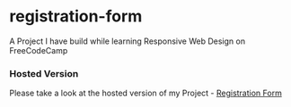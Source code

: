 # registration-form
A Project I have build while learning Responsive Web Design on FreeCodeCamp

### Hosted Version
Please take a look at the hosted version of my Project - [Registration Form](https://prabhu30.github.io/registration-form/)
